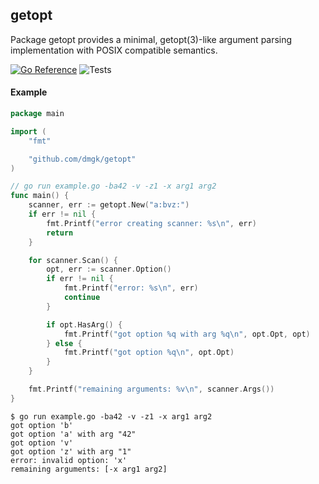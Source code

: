 ## getopt

Package getopt provides a minimal, getopt(3)-like argument parsing implementation with POSIX compatible semantics.

[![Go Reference](https://pkg.go.dev/badge/github.com/dmgk/getopt.svg)](https://pkg.go.dev/github.com/dmgk/getopt)
![Tests](https://github.com/dmgk/getopt/actions/workflows/tests.yml/badge.svg)

#### Example

```go
package main

import (
	"fmt"

	"github.com/dmgk/getopt"
)

// go run example.go -ba42 -v -z1 -x arg1 arg2
func main() {
	scanner, err := getopt.New("a:bvz:")
	if err != nil {
		fmt.Printf("error creating scanner: %s\n", err)
		return
	}

	for scanner.Scan() {
		opt, err := scanner.Option()
		if err != nil {
			fmt.Printf("error: %s\n", err)
			continue
		}

		if opt.HasArg() {
			fmt.Printf("got option %q with arg %q\n", opt.Opt, opt)
		} else {
			fmt.Printf("got option %q\n", opt.Opt)
		}
	}

	fmt.Printf("remaining arguments: %v\n", scanner.Args())
}
```

```
$ go run example.go -ba42 -v -z1 -x arg1 arg2
got option 'b'
got option 'a' with arg "42"
got option 'v'
got option 'z' with arg "1"
error: invalid option: 'x'
remaining arguments: [-x arg1 arg2]
```
